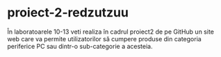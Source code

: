 ﻿# proiect-2-redzutzuu

În laboratoarele 10-13 veti realiza în cadrul proiect2 de pe GitHub un site web care va permite utilizatorilor să cumpere produse din categoria periferice PC sau dintr-o sub-categorie a acesteia.
